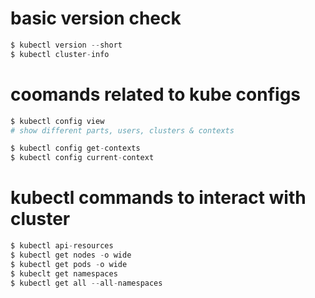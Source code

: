 # basic version check

```s
$ kubectl version --short
$ kubectl cluster-info
```

# coomands related to kube configs

```s
$ kubectl config view
# show different parts, users, clusters & contexts

$ kubectl config get-contexts
$ kubectl config current-context

```


# kubectl commands to interact with cluster
```s
$ kubectl api-resources
$ kubectl get nodes -o wide
$ kubectl get pods -o wide
$ kubeclt get namespaces
$ kubectl get all --all-namespaces

```